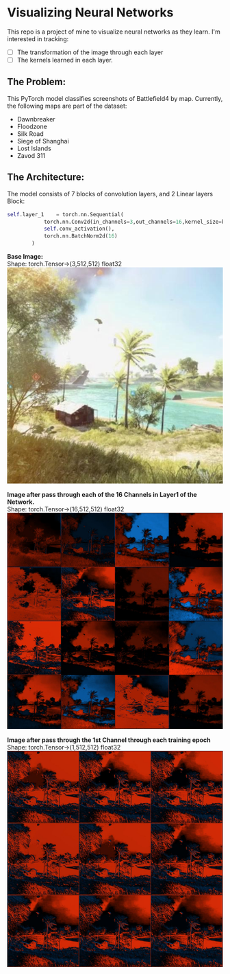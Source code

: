 # Visualizing Neural Networks
This repo is a project of mine to visualize neural networks as they learn. I'm interested in tracking:
- [ ] The transformation of the image through each layer
- [ ] The kernels learned in each layer.

## The Problem: 
This PyTorch model classifies screenshots of Battlefield4 by map. 
Currently, the following maps are part of the dataset:
- Dawnbreaker
- Floodzone
- Silk Road
- Siege of Shanghai
- Lost Islands
- Zavod 311

## The Architecture: 
The model consists of 7 blocks of convolution layers, and 2 Linear layers
Block:
```python
self.layer_1    = torch.nn.Sequential(
            torch.nn.Conv2d(in_channels=3,out_channels=16,kernel_size=k_size,stride=1,padding=int(k_size/2),bias=True),
            self.conv_activation(),
            torch.nn.BatchNorm2d(16)
        )
```

**Base Image:**   
Shape: torch.Tensor->(3,512,512) float32  
![alt text](https://github.com/steinshark/VisualizedML/blob/main/BaseImg.jpg?raw=true)

**Image after pass through each of the 16 Channels in Layer1 of the Network.**  
Shape: torch.Tensor->(16,512,512) float32  
![alt text](https://github.com/steinshark/VisualizedML/blob/main/Layer1_ep0.jpg?raw=true)

**Image after pass through the 1st Channel through each training epoch**  
Shape: torch.Tensor->(1,512,512) float32  
![alt text](https://github.com/steinshark/VisualizedML/blob/main/Layer1_ch1.jpg?raw=true)
